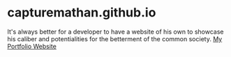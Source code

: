 # capturemathan.github.io
It's always better for a developer to have a website of his own to showcase his caliber and potentialities for the betterment of the common society.
[My Portfolio Website](capturemathan.github.io)

